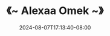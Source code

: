 --- 
title: "《~ Alexaa Omek ~》"
description: "nonton   《~ Alexaa Omek ~》 twitter video full  "
date: 2024-08-07T17:13:40-08:00
file_code: "6a4tao1s84nu"
draft: false
cover: "2fokqhsfkoxc7e5h.jpg"
tags: ["Alexaa", "Omek", "bokep-indo", "bokep-viral", "bokep-ig"]
length: 1441
fld_id: "1235300"
foldername: "ALEXAAA KRISTI CHINDO"
categories: ["ALEXAAA KRISTI CHINDO"]
views: 143
---